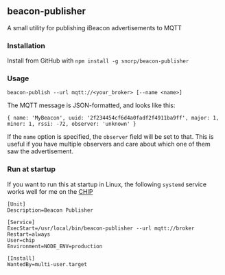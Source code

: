 ## beacon-publisher

A small utility for publishing iBeacon advertisements to MQTT

### Installation

Install from GitHub with `npm install -g snorp/beacon-publisher`

### Usage

`beacon-publish --url mqtt://<your_broker> [--name <name>]`

The MQTT message is JSON-formatted, and looks like this:

`{
  name: 'MyBeacon',
  uuid: '2f234454cf6d4a0fadf2f4911ba9ff',
  major: 1,
  minor: 1,
  rssi: -72,
  observer: 'unknown'
}`

If the `name` option is specified, the `observer` field will be set to that. This is useful if you have multiple observers and care about which one of them saw the advertisement.

### Run at startup

If you want to run this at startup in Linux, the following `systemd` service works well for me on the [CHIP](https://nextthing.co/pages/chip)

```
[Unit]
Description=Beacon Publisher

[Service]
ExecStart=/usr/local/bin/beacon-publisher --url mqtt://broker
Restart=always
User=chip
Environment=NODE_ENV=production

[Install]
WantedBy=multi-user.target
```